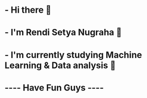 # - Hi there 👋
# - I'm Rendi Setya Nugraha 👋
# - I'm currently studying Machine Learning & Data analysis 🌱
# ---- Have Fun Guys ----

<!--
**RendiSetyaNugraha/RendiSetyaNugraha** is a ✨ _special_ ✨ repository because its `README.md` (this file) appears on your GitHub profile.

Here are some ideas to get you started:

- 🔭 I’m currently working on ...
- 🌱 I’m currently learning ...
- 👯 I’m looking to collaborate on ...
- 🤔 I’m looking for help with ...
- 💬 Ask me about ...
- 📫 How to reach me: ...
- 😄 Pronouns: ...
- ⚡ Fun fact: ...
-->
